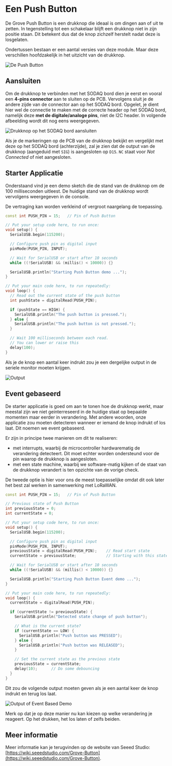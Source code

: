 # Een Push Button

De Grove Push Button is een drukknop die ideaal is om dingen aan of uit te zetten. In tegenstelling tot een schakelaar blijft een drukknop niet in zijn positie staan. Dit betekent dus dat de knop zichzelf herstelt nadat deze is losgelaten.

Ondertussen bestaan er een aantal versies van deze module. Maar deze verschillen hoofdzakelijk in het uitzicht van de drukknop.

![De Push Button](./img/push_button.jpg)

## Aansluiten

Om de drukknop te verbinden met het SODAQ bord dien je eerst en vooral een **4-pins connector** aan te sluiten op de PCB. Vervolgens sluit je de andere zijde van de connector aan op het SODAQ bord. Opgelet, je dient hier wel de connectie te maken met de correcte header op het SODAQ bord, namelijk deze **met de digitale/analoge pins**, niet de I2C header. In volgende afbeelding wordt dit nog eens weergegeven.

![Drukknop op het SODAQ bord aansluiten](./img/connecting_button_to_sodaq.png)

Als je de markeringen op de PCB van de drukknop bekijkt en vergelijkt met deze op het SODAQ bord (achterzijde), zal je zien dat de output van de drukknop (aangeduid met `SIG`) is aangesloten op `D15`. `NC` staat voor *Not Connected* of niet aangesloten.

## Starter Applicatie

Onderstaand vind je een demo sketch die de stand van de drukknop om de 100 milliseconden uitleest. De huidige stand van de drukknop wordt vervolgens weergegeven in de console.

De vertraging kan worden verkleind of vergroot naargelang de toepassing.

```cpp
const int PUSH_PIN = 15;   // Pin of Push Button

// Put your setup code here, to run once:
void setup() {
  SerialUSB.begin(115200);

  // Configure push pin as digital input
  pinMode(PUSH_PIN, INPUT);

  // Wait for SerialUSB or start after 10 seconds
  while ((!SerialUSB) && (millis() < 10000)) {}

  SerialUSB.println("Starting Push Button demo ...");
}

// Put your main code here, to run repeatedly:
void loop() {
  // Read out the current state of the push button
  int pushState = digitalRead(PUSH_PIN);

  if (pushState == HIGH) {
    SerialUSB.println("The push button is pressed.");
  } else {
    SerialUSB.println("The push button is not pressed.");
  }

  // Wait 100 milliseconds between each read.
  // You can lower or raise this
  delay(100);
}
```

Als je de knop een aantal keer indrukt zou je een dergelijke output in de seriele monitor moeten krijgen.

![Output](./img/output.png)

## Event gebaseerd

De starter applicatie is goed om aan te tonen hoe de drukknop werkt, maar meestal zijn we niet geinterreseerd in de huidige staat op bepaalde momenten maar eerder in verandering. Met andere woorden, onze applicatie zou moeten detecteren wanneer er iemand de knop indrukt of los laat. Dit noemen we event gebaseerd.

Er zijn in principe twee manieren om dit te realiseren:

* met interrupts, waarbij de microcontroller hardwarematig de verandering detecteert. Dit moet echter worden ondersteund voor de pin waarop de drukknop is aangesloten.
* met een state machine, waarbij we software-matig kijken of de staat van de drukknop verandert is ten opzichte van de vorige check.

De tweede optie is hier voor ons de meest toepasselijke omdat dit ook later het best zal werken in samenwerking met LoRaWAN.

```cpp
const int PUSH_PIN = 15;   // Pin of Push Button

// Previous state of Push Button
int previousState = 0;
int currentState = 0;

// Put your setup code here, to run once:
void setup() {
  SerialUSB.begin(115200);

  // Configure push pin as digital input
  pinMode(PUSH_PIN, INPUT);
  previousState = digitalRead(PUSH_PIN);    // Read start state
  currentState = previousState;             // Starting with this state

  // Wait for SerialUSB or start after 10 seconds
  while ((!SerialUSB) && (millis() < 10000)) {}

  SerialUSB.println("Starting Push Button Event demo ...");
}

// Put your main code here, to run repeatedly:
void loop() {
  currentState = digitalRead(PUSH_PIN);

  if (currentState != previousState) {
    SerialUSB.println("Detected state change of push button");

    // What is the current state?
    if (currentState == LOW) {
      SerialUSB.println("Push button was PRESSED");
    } else {
      SerialUSB.println("Push button was RELEASED");
    }

    // Set the current state as the previous state
    previousState = currentState;
    delay(10);      // Do some debouncing
  }
}
```

Dit zou de volgende output moeten geven als je een aantal keer de knop indrukt en terug los laat.

![Output of Event Based Demo](./img/event_output.png)

Merk op dat je op deze manier nu kan kiezen op welke verandering je reageert. Op het drukken, het los laten of zelfs beiden.

## Meer informatie

Meer informatie kan je terugvinden op de website van Seeed Studio: [https://wiki.seeedstudio.com/Grove-Button](https://wiki.seeedstudio.com/Grove-Button).
